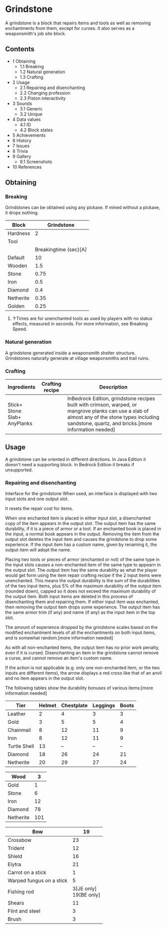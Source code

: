 # Grindstone
A grindstone is a block that repairs items and tools as well as removing enchantments from them, except for curses. It also serves as a weaponsmith's job site block.

## Contents
- 1 Obtaining
	- 1.1 Breaking
	- 1.2 Natural generation
	- 1.3 Crafting
- 2 Usage
	- 2.1 Repairing and disenchanting
	- 2.2 Changing profession
	- 2.3 Piston interactivity
- 3 Sounds
	- 3.1 Generic
	- 3.2 Unique
- 4 Data values
	- 4.1 ID
	- 4.2 Block states
- 5 Achievements
- 6 History
- 7 Issues
- 8 Trivia
- 9 Gallery
	- 9.1 Screenshots
- 10 References

## Obtaining
### Breaking
Grindstones can be obtained using any pickaxe. If mined without a pickaxe, it drops nothing.

| Block     | Grindstone            |
|-----------|-----------------------|
| Hardness  | 2                     |
| Tool      |                       |
|           | Breakingtime (sec)[A] |
| Default   | 10                    |
| Wooden    | 1.5                   |
| Stone     | 0.75                  |
| Iron      | 0.5                   |
| Diamond   | 0.4                   |
| Netherite | 0.35                  |
| Golden    | 0.25                  |

1. ↑Times are for unenchanted tools as used by players with no status effects, measured in seconds. For more information, see Breaking Speed.

### Natural generation
A grindstone generated inside a weaponsmith shelter structure.
Grindstones naturally generate at village weaponsmiths and trail ruins.

### Crafting
| Ingredients                          | Crafting recipe | Description                                                                                                                                                                                            |
|--------------------------------------|-----------------|--------------------------------------------------------------------------------------------------------------------------------------------------------------------------------------------------------|
| Stick+<br/>Stone Slab+<br/>AnyPlanks |                 | InBedrock Edition, grindstone recipes built with crimson, warped, or mangrove planks can use a slab of almost any of the stone types including sandstone, quartz, and bricks.[more information needed] |

## Usage
A grindstone can be oriented in different directions. In Java Edition it doesn't need a supporting block. In Bedrock Edition it breaks if unsupported.

### Repairing and disenchanting
Interface for the grindstone
When used, an interface is displayed with two input slots and one output slot.

It resets the repair cost for items.

When one enchanted item is placed in either input slot, a disenchanted copy of the item appears in the output slot. The output item has the same durability, if it is a piece of armor or a tool. If an enchanted book is placed in the input, a normal book appears in the output. Removing the item from the output slot deletes the input item and causes the grindstone to drop some experience. If the input item has a custom name, given by renaming it, the output item will adopt the name.

Placing two tools or pieces of armor (enchanted or not) of the same type in the input slots causes a non-enchanted item of the same type to appearn in the output slot. The output item has the same durability as what the player would get form using the item repair crafting recipe if the 2 input items were unenchanted. This means the output durability is the sum of the durabilities of the two input items, plus 5% of the maximum durability of the output item (rounded down), capped so it does not exceed the maximum durability of the output item. Both input items are deleted in this process of disenchanting them and repairing them. If either input item was enchanted, then removing the output item drops some experience. The output item has the same armor trim (if any) and name (if any) as the input item in the top slot.

The amount of experience dropped by the grindstone scales based on the modified enchantment levels of all the enchantments on both input items, and is somewhat random.[more information needed]

As with all non-enchanted items, the output item has no prior work penalty, even if it is cursed. Disenchanting an item in the grindstone cannot remove a curse, and cannot remove an item's custom name.

If the action is not applicable (e.g. only one non-enchanted item, or the two inputs are different items), the arrow displays a red cross like that of an anvil and no item appears in the output slot.

The following tables show the durability bonuses of various items:[more information needed]

| Tier         | Helmet | Chestplate | Leggings | Boots |
|--------------|--------|------------|----------|-------|
| Leather      | 2      | 4          | 3        | 3     |
| Gold         | 3      | 5          | 5        | 4     |
| Chainmail    | 8      | 12         | 11       | 9     |
| Iron         | 8      | 12         | 11       | 9     |
| Turtle Shell | 13     | –          | –        | –     |
| Diamond      | 18     | 26         | 24       | 21    |
| Netherite    | 20     | 29         | 27       | 24    |


| Wood      | 3   |
|-----------|-----|
| Gold      | 1   |
| Stone     | 6   |
| Iron      | 12  |
| Diamond   | 78  |
| Netherite | 101 |

| Bow                      | 19                             |
|--------------------------|--------------------------------|
| Crossbow                 | 23                             |
| Trident                  | 12                             |
| Shield                   | 16                             |
| Elytra                   | 21                             |
| Carrot on a stick        | 1                              |
| Warped fungus on a stick | 5                              |
| Fishing rod              | 3‌[JE  only]<br/>19‌[BE  only] |
| Shears                   | 11                             |
| Flint and steel          | 3                              |
| Brush                    | 3                              |


